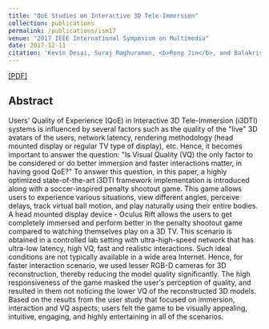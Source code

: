 ```yaml
---
title: "QoE Studies on Interactive 3D Tele-Immersion"
collection: publications
permalink: /publications/ism17
venue: "2017 IEEE International Symposium on Multimedia"
date: 2017-12-11
citation: 'Kevin Desai, Suraj Raghuraman, <b>Rong Jin</b>, and Balakrishnan Prabhakaran. <i>2017 IEEE International Symposium on Multimedia (ISM 2017)</i>.'
---
```

[[PDF]](http://rongjinutd.github.io/files/ism.pdf)


## Abstract
Users' Quality of Experience (QoE) in Interactive 3D Tele-Immersion (i3DTI) systems is influenced by several factors such as the quality of the "live" 3D avatars of the users, network latency, rendering methodology (head mounted display or regular TV type of display), etc. Hence, it becomes important to answer the question: "Is Visual Quality (VQ) the only factor to be considered or do better immersion and faster interactions matter, in having good QoE?" To answer this question, in this paper, a highly optimized state-of-the-art i3DTI framework implementation is introduced along with a soccer-inspired penalty shootout game. This game allows users to experience various situations, view different angles, perceive delays, track virtual ball motion, and play naturally using their entire bodies. A head mounted display device - Oculus Rift allows the users to get completely immersed and perform better in the penalty shootout game compared to watching themselves play on a 3D TV. This scenario is obtained in a controlled lab setting with ultra-high-speed network that has ultra-low latency, high VQ, fast and realistic interactions. Such ideal conditions are not typically available in a wide area Internet. Hence, for faster interaction scenario, we used lesser RGB-D cameras for 3D reconstruction, thereby reducing the model quality significantly. The high responsiveness of the game masked the user's perception of quality, and resulted in them not noticing the lower VQ of the reconstructed 3D models. Based on the results from the user study that focused on immersion, interaction and VQ aspects; users felt the game to be visually appealing, intuitive, engaging, and highly entertaining in all of the scenarios.
